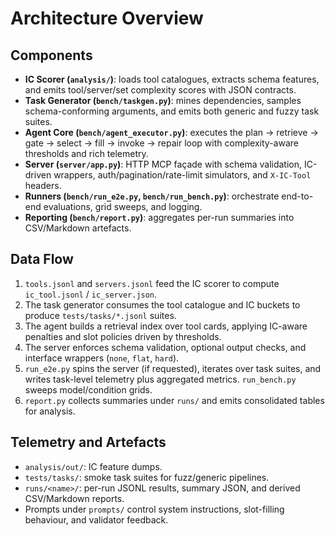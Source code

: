 # Architecture Overview

## Components
- **IC Scorer (`analysis/`)**: loads tool catalogues, extracts schema features, and emits tool/server/set complexity scores with JSON contracts.
- **Task Generator (`bench/taskgen.py`)**: mines dependencies, samples schema-conforming arguments, and emits both generic and fuzzy task suites.
- **Agent Core (`bench/agent_executor.py`)**: executes the plan → retrieve → gate → select → fill → invoke → repair loop with complexity-aware thresholds and rich telemetry.
- **Server (`server/app.py`)**: HTTP MCP façade with schema validation, IC-driven wrappers, auth/pagination/rate-limit simulators, and `X-IC-Tool` headers.
- **Runners (`bench/run_e2e.py`, `bench/run_bench.py`)**: orchestrate end-to-end evaluations, grid sweeps, and logging.
- **Reporting (`bench/report.py`)**: aggregates per-run summaries into CSV/Markdown artefacts.

## Data Flow
1. `tools.jsonl` and `servers.jsonl` feed the IC scorer to compute `ic_tool.jsonl` / `ic_server.json`.
2. The task generator consumes the tool catalogue and IC buckets to produce `tests/tasks/*.jsonl` suites.
3. The agent builds a retrieval index over tool cards, applying IC-aware penalties and slot policies driven by thresholds.
4. The server enforces schema validation, optional output checks, and interface wrappers (`none`, `flat`, `hard`).
5. `run_e2e.py` spins the server (if requested), iterates over task suites, and writes task-level telemetry plus aggregated metrics. `run_bench.py` sweeps model/condition grids.
6. `report.py` collects summaries under `runs/` and emits consolidated tables for analysis.

## Telemetry and Artefacts
- `analysis/out/`: IC feature dumps.
- `tests/tasks/`: smoke task suites for fuzz/generic pipelines.
- `runs/<name>/`: per-run JSONL results, summary JSON, and derived CSV/Markdown reports.
- Prompts under `prompts/` control system instructions, slot-filling behaviour, and validator feedback.
